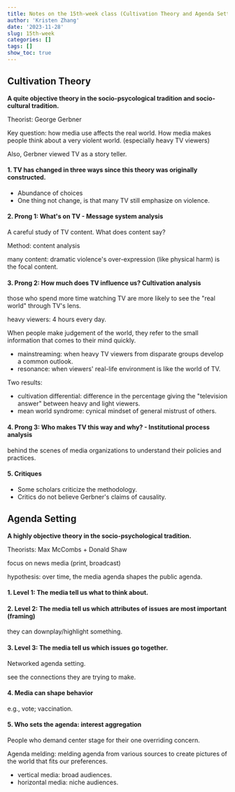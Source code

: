```yaml
---
title: Notes on the 15th-week class (Cultivation Theory and Agenda Setting)
author: 'Kristen Zhang'
date: '2023-11-28'
slug: 15th-week
categories: []
tags: []
show_toc: true
---
```


## Cultivation Theory

**A quite objective theory in the socio-psycological tradition and socio-cultural tradition.**

Theorist: George Gerbner

Key question: how media use affects the real world. How media makes people think about a very violent world. (especially heavy TV viewers)

Also, Gerbner viewed TV as a story teller.

#### 1. TV has changed in three ways since this theory was originally constructed.

- Abundance of choices
- One thing not change, is that many TV still emphasize on violence.

#### 2. Prong 1: What's on TV - Message system analysis

A careful study of TV content. What does content say?

Method: content analysis

many content: dramatic violence's over-expression (like physical harm) is the focal content. 

#### 3. Prong 2: How much does TV influence us? Cultivation analysis

those who spend more time watching TV are more likely to see the "real world" through TV's lens.

heavy viewers: 4 hours every day.

When people make judgement of the world, they refer to the small information that comes to their mind quickly.

- mainstreaming: when heavy TV viewers from disparate groups develop a common outlook.
- resonance: when viewers' real-life environment is like the world of TV.

Two results:

- cultivation differential: difference in the percentage giving the "television answer" between heavy and light viewers.
- mean world syndrome: cynical mindset of general mistrust of others.

#### 4. Prong 3: Who makes TV this way and why? - Institutional process analysis

behind the scenes of media organizations to understand their policies and practices.

#### 5. Critiques

- Some scholars criticize the methodology.
- Critics do not believe Gerbner's claims of causality.

## Agenda Setting

**A highly objective theory in the socio-psychological tradition.**

Theorists: Max McCombs + Donald Shaw

focus on news media (print, broadcast)

hypothesis: over time, the media agenda shapes the public agenda.

#### 1. Level 1: The media tell us what to think about.

#### 2. Level 2: The media tell us which attributes of issues are most important (framing)

they can downplay/highlight something.

#### 3. Level 3: The media tell us which issues go together.

Networked agenda setting.

see the connections they are trying to make.

#### 4. Media can shape behavior

e.g., vote; vaccination.

#### 5. Who sets the agenda: interest aggregation

People who demand center stage for their one overriding concern.

Agenda melding: melding agenda from various sources to create pictures of the world that fits our preferences.

- vertical media: broad audiences.
- horizontal media: niche audiences.









